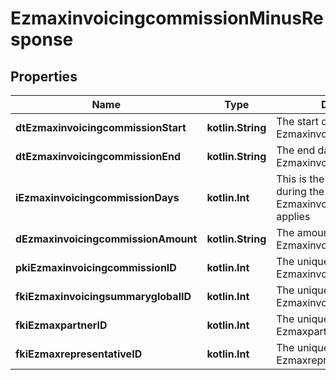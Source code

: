 
# EzmaxinvoicingcommissionMinusResponse

## Properties
Name | Type | Description | Notes
------------ | ------------- | ------------- | -------------
**dtEzmaxinvoicingcommissionStart** | **kotlin.String** | The start date for the Ezmaxinvoicingcommission | 
**dtEzmaxinvoicingcommissionEnd** | **kotlin.String** | The end date for the Ezmaxinvoicingcommission | 
**iEzmaxinvoicingcommissionDays** | **kotlin.Int** | This is the number of days during the month on which the Ezmaxinvoigcommission applies | 
**dEzmaxinvoicingcommissionAmount** | **kotlin.String** | The amount of Ezmaxinvoicingcommission | 
**pkiEzmaxinvoicingcommissionID** | **kotlin.Int** | The unique ID of the Ezmaxinvoicingcommission |  [optional]
**fkiEzmaxinvoicingsummaryglobalID** | **kotlin.Int** | The unique ID of the Ezmaxinvoicingsummaryglobal |  [optional]
**fkiEzmaxpartnerID** | **kotlin.Int** | The unique ID of the Ezmaxpartner |  [optional]
**fkiEzmaxrepresentativeID** | **kotlin.Int** | The unique ID of the Ezmaxrepresentative |  [optional]



